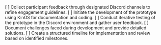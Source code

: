 [ ] Collect participant feedback through designated Discord channels to refine engagement guidelines.
[ ] Initiate the development of the prototype using KinOS for documentation and coding.
[ ] Conduct iterative testing of the prototype in the Discord environment and gather user feedback.
[ ] Document challenges faced during development and provide detailed solutions.
[ ] Create a structured timeline for implementation and review based on identified milestones.